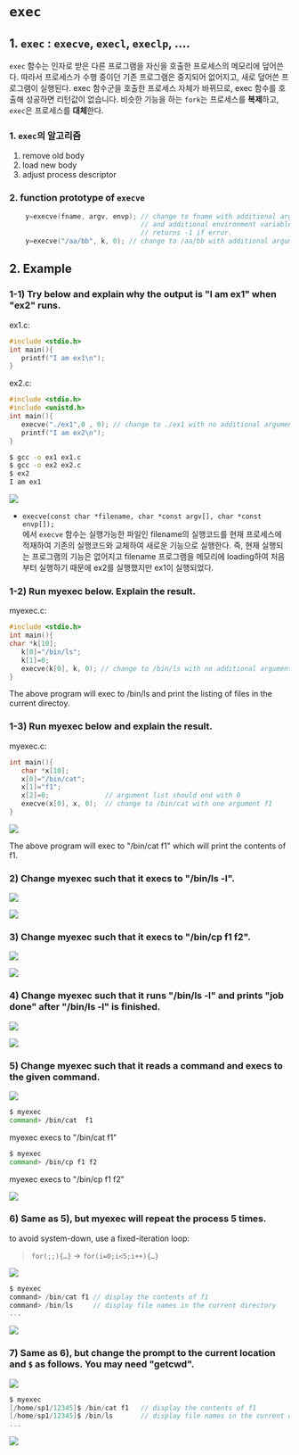 # `exec`

## 1. `exec` : `execve`, `execl`, `execlp`, ....

`exec` 함수는 인자로 받은 다른 프로그램을 자신을 호출한 프로세스의 메모리에 덮어쓴다. 따라서 프로세스가 수행 중이던 기존 프로그램은 중지되어 없어지고, 새로 덮어쓴 프로그램이 실행된다. exec 함수군을 호출한 프로세스 자체가 바뀌므로, exec 함수를 호출해 성공하면 리턴값이 없습니다. 
비슷한 기능을 하는 `fork`는 프로세스를 **복제**하고, `exec`은 프로세스를 **대체**한다.

### 1. `exec`의 알고리즘
1. remove old body
2. load new body
3. adjust process descriptor

### 2. function prototype of `execve`

```c
    y=execve(fname, argv, envp); // change to fname with additional arguments specified in argv[]
                                 // and additional environment variables specified in  envp[].
                                 // returns -1 if error.
    y=execve("/aa/bb", k, 0); // change to /aa/bb with additional arguments in k
```

## 2. Example

### 1-1) Try below and explain why the output is "I am ex1" when "ex2" runs.

ex1.c:

```c
#include <stdio.h>
int main(){
   printf("I am ex1\n");
}
```

ex2.c:

```c
#include <stdio.h>
#include <unistd.h>
int main(){
   execve("./ex1",0 , 0); // change to ./ex1 with no additional argument
   printf("I am ex2\n");
}
```

```bash
$ gcc -o ex1 ex1.c
$ gcc -o ex2 ex2.c
$ ex2
I am ex1
```

![](img/1.png)

- `execve(const char *filename, char *const argv[], char *const envp[]);`<br>
  에서 `execve` 함수는 실행가능한 파일인 filename의 실행코드를 현재 프로세스에 적재하여 기존의 실행코드와 교체하여 새로운 기능으로 실행한다. 즉, 현재 실행되는 프로그램의 기능은 없어지고 filename 프로그램을 메모리에 loading하여 처음부터 실행하기 때문에 ex2를 실행했지만 ex1이 실행되었다.

### 1-2) Run myexec below. Explain the result.

myexec.c:

```c
#include <stdio.h>
int main(){
char *k[10];
   k[0]="/bin/ls";
   k[1]=0;
   execve(k[0], k, 0); // change to /bin/ls with no additional argument
}
```

The above program will exec to /bin/ls and print the listing of files in the current directoy.

### 1-3) Run myexec below and explain the result.

myexec.c:

```c
int main(){
   char *x[10];
   x[0]="/bin/cat";
   x[1]="f1";
   x[2]=0;              // argument list should end with 0
   execve(x[0], x, 0);  // change to /bin/cat with one argument f1
}
```

![](img/2.png)

The above program will exec to "/bin/cat f1" which will print the contents of f1.

### 2) Change myexec such that it execs to "/bin/ls -l".

![](img/3.png)

![](img/4.png)

### 3) Change myexec such that it execs to "/bin/cp f1 f2".

![](img/6.png)

![](img/5.png)

### 4) Change myexec such that it runs "/bin/ls -l" and prints "job done" after "/bin/ls -l" is finished.

![](img/8.png)

![](img/7.png)

### 5) Change myexec such that it reads a command and execs to the given command.

![](img/10.png)

```bash
$ myexec
command> /bin/cat  f1
```

myexec execs to "/bin/cat f1"

```bash
$ myexec
command> /bin/cp f1 f2
```

myexec execs to "/bin/cp f1 f2"

![](img/9.png)

### 6) Same as 5), but myexec will repeat the process 5 times.

to avoid system-down, use a fixed-iteration loop:<br>

> `for(;;){…}` -> `for(i=0;i<5;i++){…}`<br>

![](img/12.png)

```c
$ myexec
command> /bin/cat f1 // display the contents of f1
command> /bin/ls     // display file names in the current directory
...
```

![](img/11.png)

### 7) Same as 6), but change the prompt to the current location and `$` as follows. You may need "getcwd".

![](img/14.png)

```c
$ myexec
[/home/sp1/12345]$ /bin/cat f1   // display the contents of f1
[/home/sp1/12345]$ /bin/ls       // display file names in the current directory
...
```

![](img/13.png)


